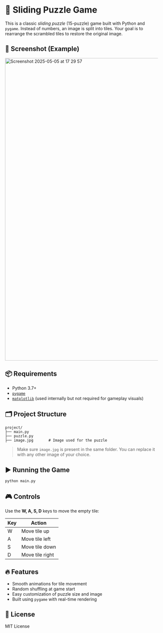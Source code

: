 # 🧩 Sliding Puzzle Game

This is a classic *sliding puzzle* (15-puzzle) game built with Python and `pygame`. Instead of numbers, an image is split into tiles. Your goal is to rearrange the scrambled tiles to restore the original image.

## 📸 Screenshot (Example)
<img width="997" alt="Screenshot 2025-05-05 at 17 29 57" src="https://github.com/user-attachments/assets/8c3e59b6-8159-45e0-ae92-e43921435c18" />

## 📦 Requirements

- Python 3.7+
- [`pygame`](https://www.pygame.org/)
- [`matplotlib`](https://matplotlib.org/) (used internally but not required for gameplay visuals)

## 🗂 Project Structure

```
project/
├── main.py
├── puzzle.py
├── image.jpg       # Image used for the puzzle
```

> Make sure `image.jpg` is present in the same folder. You can replace it with any other image of your choice.

## ▶️ Running the Game

```bash
python main.py
```

## 🎮 Controls

Use the **W, A, S, D** keys to move the empty tile:

| Key | Action         |
|-----|----------------|
| W   | Move tile up   |
| A   | Move tile left |
| S   | Move tile down |
| D   | Move tile right|

## 🔥 Features

- Smooth animations for tile movement
- Random shuffling at game start
- Easy customization of puzzle size and image
- Built using `pygame` with real-time rendering

## 📄 License

MIT License
